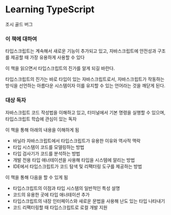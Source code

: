 # Learning TypeScript

조시 골드 버그

### 이 책에 대하여

타입스크립트는 계속해서 새로운 기능이 추가되고 있고, 자바스크립트에 안전성과 구조를 제공할 때 가장 유용하게 사용할 수 있다

이 책을 읽으면서 타입스크립트의 진가를 알게 되길 바란다.

타입스크립트의 진가는 바로 타입이 있는 자바스크립트로서, 자바스크립트가 작동하는 방식을 선언하는 아름다운 시스템이자 이를 유지할 수 있는 언어라는 것을 깨닫게 된다.

### 대상 독자

자바스크립트 코드 작성법을 이해하고 있고, 터미널에서 기본 명령을 실행할 수 있으며, 타입스크립트 학습에 관심이 있는 독자

이 책을 통해 아래의 내용을 이해하게 됨

- 바닐라 자바스크립트에서 타입스크립트가 유용한 이유와 역사적 맥락
- 타입 시스템이 코드를 모델링하는 방법
- 타입 검사기가 코드를 분석하는 방법
- 개발 전용 타입 애너테이션을 사용해 타입을 시스템에 알리는 방법
- IDE에서 타입스크립트가 코드 탐색 및 리팩터링 도구를 제공하는 방법

이 책을 통해 다음을 할 수 있게 됨

- 타입스크립트의 이점과 타입 시스템의 일반적인 특성 설명
- 코드의 유용한 곳에 타입 애너테이션 추가
- 타입스크립트의 내장 인터페이스와 새로운 문법을 사용해 난도 있는 타입 나타내기
- 코드 리팩터링할 때 타입스크립트로 로컬 개발 지원

